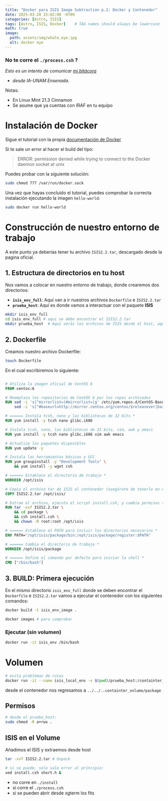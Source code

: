 ```yaml
---
title: "Docker para ISIS Image Subtraction p.2: Docker y Contenedor"
date: 2025-03-28 15:02:00 -0700
categories: [Astro, ISIS]
tags: [Astro, ISIS, Docker]    # TAG names should always be lowercase
math: true
image:
  path: assets/img/whale_eye.jpg
  alt: docker eye
---
```


### No te corre el `./process.csh` ?

*Esto es un intento de comunicar [mi bitácora](https://veiled-foxtail-58f.notion.site/ISIS-docker-10747b4dc47e809c835ff61c5a42b4bf)*
* _desde IA-UNAM Ensenada._

Notas: 
* En Linux Mint 21.3 Cinnamon
* Se asume que ya cuentas con IRAF en tu equipo

# Instalación de Docker
Sigue el tutorial con la propia [documentación de Docker](https://docs.docker.com/engine/install/)

Si te sale un error al hacer el build del tipo: 

> ERROR: permission denied while trying to connect to the Docker daemon socket at unix

Puedes probar con la siguiente solución: 

```bash
sudo chmod 777 /var/run/docker.sock
```

Una vez que hayas concluído el tutorial, puedes comprobar la correcta instalación ejecutando la imagen `hello-world`: 

```bash
sudo docker run hello-world
```

# Construcción de nuestro entorno de trabajo

A este punto ya deberías tener tu archivo `ISIS2.2.tar`, descargado desde la pagina oficial. 

## 1. Estructura de directorios en tu host

Nos vamos a colocar en nuestro entorno de trabajo, donde crearemos dos directorios: 

* **`isis_env_full`**: Aquí van a ir nuestros archivos `Dockerfile` e `ISIS2.2.tar`
* **`prueba_host`**: Aquí es donde vamos a interactuar con el paquete **ISIS**

```bash
mkdir isis_env_full
cd isis_env_full # aqui se debe encontrar el ISIS2.2.tar
mkdir prueba_host  # Aquí verás los archivos de ISIS desde el host, aqui tambien va un  ISIS2.2.tar?
```

## 2. Dockerfile
Creamos nuestro archivo Dockerfile: 
```bash
touch Dockerfile
```

En el cual escribiremos lo siguiente: 
```dockerfile

# Utiliza la imagen oficial de CentOS 6
FROM centos:6

# Reemplaza los repositorios de CentOS 6 por los repos archivados
RUN sed -i 's|^mirrorlist=|#mirrorlist=|g' /etc/yum.repos.d/CentOS-Base.repo && \
    sed -i 's|^#baseurl=http://mirror.centos.org/centos/$releasever|baseurl=http://vault.centos.org/6.10|g' /etc/yum.repos.d/CentOS-Base.repo

# ====== Instala tcsh, nano y las bibliotecas de 32 bits *
RUN yum install -y tcsh nano glibc.i686

# Instala tcsh, nano, las bibliotecas de 32 bits, vim, awk y emacs
RUN yum install -y tcsh nano glibc.i686 vim awk emacs

# Actualiza los paquetes disponibles
RUN yum update -y

# Instala las herramientas básicas y GCC
RUN yum groupinstall -y "Development Tools" \
    && yum install -y wget csh

# ====== Establece el directorio de trabajo *
WORKDIR /opt/isis

# Copia el archivo tar de ISIS al contenedor (asegúrate de tenerlo en el mismo directorio que tu Dockerfile)
COPY ISIS2.2.tar /opt/isis/

# Extrae el archivo, ejecuta el script install.csh, y cambia permisos si es necesario
RUN tar -xvf ISIS2.2.tar \
    && cd package \
    && csh install.csh \
    && chown -R root:root /opt/isis

# ====== Establece el PATH para incluir los directorios necesarios *
ENV PATH="/opt/isis/package/bin:/opt/isis/package/register:$PATH"

# ====== Cambia el directorio de trabajo *
WORKDIR /opt/isis/package

# ====== Define el comando por defecto para iniciar la shell *
CMD ["/bin/bash"]

```

## 3. BUILD: Primera ejecución

En el mismo directorio `isis_env_full` donde se deben encontrar el `Dockerfile` e `ISIS2.2.tar` vamos a ejecutar el contenedor con los siguientes comandos: 

```bash
docker build -t isis_env_image . 

docker images # para comprobar
```

### Ejecutar (sin volumen)
```bash
docker run -it isis_env /bin/bash
```

# Volumen
```bash
# evita problemas de rutas
docker run -it --name isis_local_env -v $(pwd)/prueba_host:/containter_volume isis_env_image /bin/bash
```
desde el contenedor nos regresamos a `../../..containter_volume/package`

## Permisos
```bash
# desde el prueba_host:
sudo chmod -R a+rwx .
```
## ISIS en el Volume
Añadimos el ISIS y extraemos desde host 
```bash
tar -xvf ISIS2.2.tar # Unpack

# si se puede, solo sale error al principio: 
xed install.csh short.h & 
```
- no corre en `./install`
- si corre el `./process.csh`
- si se pueden abrir desde xgterm los fits





